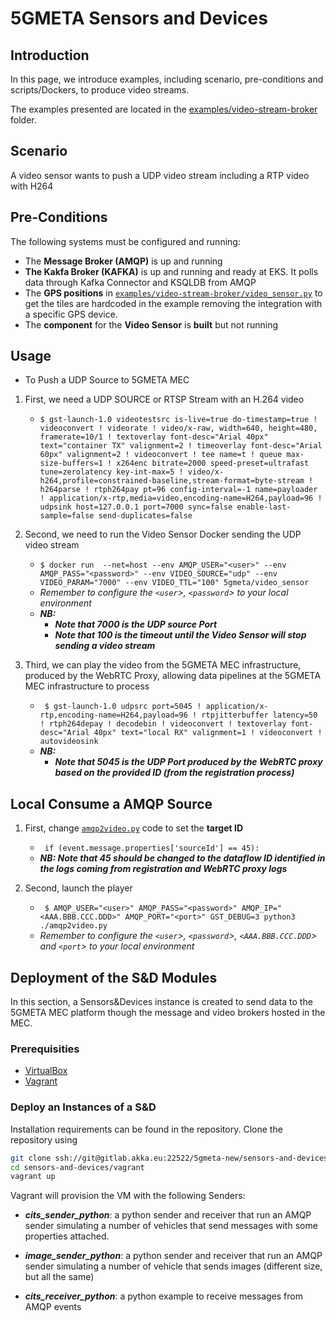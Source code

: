 # 5GMETA Sensors and Devices

## Introduction

In this page, we introduce examples, including scenario, pre-conditions and scripts/Dockers, to produce video streams.

The examples presented are located in the [examples/video-stream-broker](https://github.com/5gmeta/5gmeta-dev/blob/main/examples/video-stream-broker/) folder.

## Scenario

A video sensor wants to push a UDP video stream including a RTP video with H264

## Pre-Conditions

The following systems must be configured and running:

- The **Message Broker (AMQP)** is up and running
- **The Kakfa Broker (KAFKA)** is up and running and ready at EKS. It polls data through Kafka Connector and KSQLDB from AMQP
- The **GPS positions** in [`examples/video-stream-broker/video_sensor.py`](https://github.com/5gmeta/5gmeta-dev/blob/main/examples/video-stream-broker/video_sensor.py) to get the tiles are hardcoded in the example removing the integration with a specific GPS device.
- The **component** for the **Video Sensor** is **built** but not running

## Usage 

* To Push a UDP Source to 5GMETA MEC 
1.  First, we need a UDP SOURCE or RTSP Stream with an H.264 video

	- ``` $ gst-launch-1.0 videotestsrc is-live=true do-timestamp=true ! videoconvert ! videorate ! video/x-raw, width=640, height=480, framerate=10/1 ! textoverlay font-desc="Arial 40px" text="container TX" valignment=2 ! timeoverlay font-desc="Arial 60px" valignment=2 ! videoconvert ! tee name=t ! queue max-size-buffers=1 ! x264enc bitrate=2000 speed-preset=ultrafast tune=zerolatency key-int-max=5 ! video/x-h264,profile=constrained-baseline,stream-format=byte-stream ! h264parse ! rtph264pay pt=96 config-interval=-1 name=payloader ! application/x-rtp,media=video,encoding-name=H264,payload=96 ! udpsink host=127.0.0.1 port=7000 sync=false enable-last-sample=false send-duplicates=false ```

3.  Second, we need to run the Video Sensor Docker sending the UDP video stream

	- ``` $ docker run  --net=host --env AMQP_USER="<user>" --env AMQP_PASS="<password>" --env VIDEO_SOURCE="udp" --env VIDEO_PARAM="7000" --env VIDEO_TTL="100" 5gmeta/video_sensor ```
 	- _Remember to configure the `<user`>, `<password`> to your local environment_
	- ***NB:***
		- ***Note that **7000** is the **UDP source Port*****
		- ***Note that **100** is the **timeout** until the Video Sensor will stop sending a video stream***
  
4.  Third, we can play the video from the 5GMETA MEC infrastructure, produced by the WebRTC Proxy, allowing data pipelines at the 5GMETA MEC infrastructure to process

	- ``` $ gst-launch-1.0 udpsrc port=5045 ! application/x-rtp,encoding-name=H264,payload=96 ! rtpjitterbuffer latency=50 ! rtph264depay ! decodebin ! videoconvert ! textoverlay font-desc="Arial 40px" text="local RX" valignment=1 ! videoconvert ! autovideosink```
	- ***NB:***
		- ***Note that **5045** is the **UDP Port produced** by the WebRTC proxy based on the provided ID (from the registration process)***


## Local Consume a AMQP Source

1.  First, change [`amqp2video.py`](https://github.com/5gmeta/5gmeta-dev/blob/main/examples/video-stream-broker/amqp2video.py) code to set the **target ID**

	- ``` if (event.message.properties['sourceId'] == 45):```
	- ***NB: Note that **45** should be changed to the **dataflow ID identified** in the logs coming from registration and WebRTC proxy logs***

2. Second, launch the player

	- ``` $ AMQP_USER="<user>" AMQP_PASS="<password>" AMQP_IP="<AAA.BBB.CCC.DDD>" AMQP_PORT="<port>" GST_DEBUG=3 python3 ./amqp2video.py```
 	- _Remember to configure the `<user`>, `<password`>, `<AAA.BBB.CCC.DDD`> and `<port`> to your local environment_




## Deployment of the S&D Modules

In this section, a Sensors&Devices instance is created to send data to the  5GMETA MEC platform though the message  and video brokers hosted in the MEC.


### Prerequisities

- [VirtualBox](https://www.virtualbox.org/)
- [Vagrant](https://developer.hashicorp.com/vagrant/tutorials/getting-started/getting-started-install?product_intent=vagrant)


### Deploy an Instances of a S&D

Installation requirements can be found in the repository. Clone the repository using

```bash
git clone ssh://git@gitlab.akka.eu:22522/5gmeta-new/sensors-and-devices.git
cd sensors-and-devices/vagrant
vagrant up
```

Vagrant will provision the VM with the following  Senders:


- ***cits_sender_python***: a python sender and receiver that run an AMQP sender simulating a number of vehicles that send messages with some properties attached.

- ***image_sender_python***: a python sender and receiver that run an AMQP sender simulating a number of vehicle that sends images (different size, but all the same)

- ***cits_receiver_python***: a python example to receive messages from AMQP events
